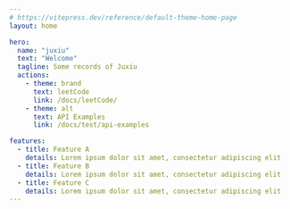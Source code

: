 ```yaml
---
# https://vitepress.dev/reference/default-theme-home-page
layout: home

hero:
  name: "juxiu"
  text: "Welcome"
  tagline: Some records of Juxiu
  actions:
    - theme: brand
      text: leetCode
      link: /docs/leetCode/
    - theme: alt
      text: API Examples
      link: /docs/test/api-examples

features:
  - title: Feature A
    details: Lorem ipsum dolor sit amet, consectetur adipiscing elit
  - title: Feature B
    details: Lorem ipsum dolor sit amet, consectetur adipiscing elit
  - title: Feature C
    details: Lorem ipsum dolor sit amet, consectetur adipiscing elit
---
```

